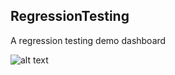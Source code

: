 ## RegressionTesting

A regression testing demo dashboard

![alt text](https://imgur.com/Qq4nhvn "Regression Testing")
